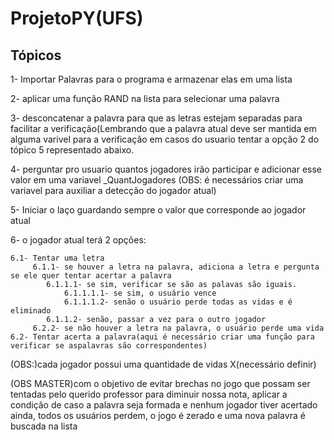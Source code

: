 # ProjetoPY(UFS)

## Tópicos

1- Importar Palavras para o programa e armazenar elas em uma lista

2- aplicar uma função RAND na lista para selecionar uma palavra

3- desconcatenar a palavra para que as letras estejam separadas para facilitar a verificação(Lembrando que a palavra atual deve ser mantida em alguma varivel para a verificação em casos do usuario tentar a opção 2 do tópico 5 representado abaixo.

4- perguntar pro usuario quantos jogadores irão participar e adicionar esse valor em uma variavel _QuantJogadores
(OBS: é necessários criar uma variavel para auxiliar a detecção do jogador atual)

5- Iniciar o laço guardando sempre o valor que corresponde ao jogador atual

6- o jogador atual terá 2 opções:
	
	6.1- Tentar uma letra
		 6.1.1- se houver a letra na palavra, adiciona a letra e pergunta se ele quer tentar acertar a palavra
			6.1.1.1- se sim, verificar se são as palavas são iguais.
				6.1.1.1.1- se sim, o usuário vence
				6.1.1.1.2- senão o usuário perde todas as vidas e é eliminado
			6.1.1.2- senão, passar a vez para o outro jogador
		 6.2.2- se não houver a letra na palavra, o usuário perde uma vida
	6.2- Tentar acerta a palavra(aqui é necessário criar uma função para verificar se aspalavras são correspondentes)

(OBS:)cada jogador possui uma quantidade de vidas X(necessário definir)

(OBS MASTER)com o objetivo de evitar brechas no jogo que possam ser tentadas pelo querido professor para diminuir nossa nota, aplicar a condição de caso a palavra seja formada e nenhum jogador tiver acertado ainda, todos os usuários perdem, o jogo é zerado e uma nova palavra é buscada na lista
